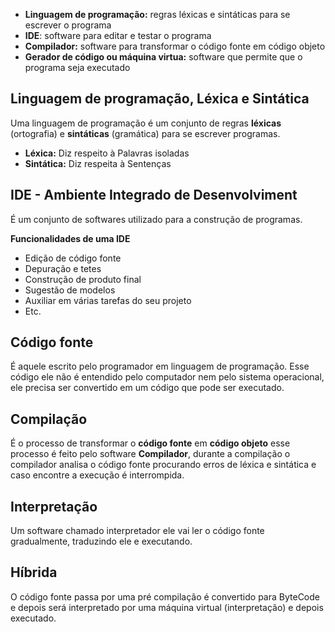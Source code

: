 
*  **Linguagem de programação:** regras léxicas e sintáticas para se escrever o programa
* **IDE**: software para editar e testar o programa
* **Compilador:** software para transformar o código fonte em código objeto
* **Gerador de código ou máquina virtua:** software que permite que o programa seja executado

## Linguagem de programação, Léxica e Sintática

Uma linguagem de programação é um conjunto de regras **léxicas** (ortografia) e **sintáticas** (gramática) para se escrever programas.

* **Léxica:** Diz respeito à Palavras isoladas
* **Sintática:** Diz respeita à Sentenças


## IDE - Ambiente Integrado de Desenvolviment

É um conjunto de softwares utilizado para a construção de programas. 

**Funcionalidades de uma IDE**

* Edição de código fonte
* Depuração e tetes
* Construção de produto final
* Sugestão de modelos
* Auxiliar em várias tarefas do seu projeto
* Etc.


## Código fonte

É aquele escrito pelo programador em linguagem de programação. Esse código ele não é entendido pelo computador nem pelo sistema operacional, ele precisa ser convertido em um código que pode ser executado.

## Compilação

É o processo de transformar o **código fonte** em **código objeto** esse processo é feito pelo software **Compilador**, durante a compilação o compilador analisa o código fonte procurando erros de léxica e sintática e caso encontre a execução é interrompida.


## Interpretação

Um software chamado interpretador ele vai ler o código fonte gradualmente, traduzindo ele e executando.


## Híbrida

O código fonte passa por uma pré compilação é convertido para ByteCode e depois será interpretado por uma máquina virtual (interpretação) e depois executado.




